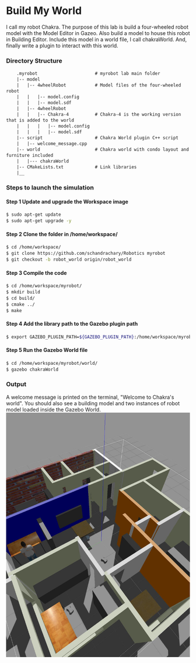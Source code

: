 # Build My World
I call my robot Chakra. The purpose of this lab is build a four-wheeled robot model with the Model Editor in Gazeo. 
Also build a model to house this robot in Building Editor. Include this model in a world file, I call chakraWorld. And, finally write a plugin to interact with this world. 

### Directory Structure

```
    .myrobot                      # myrobot lab main folder
    |-- model
    |   |-- 4wheelRobot           # Model files of the four-wheeled robot
    |   |   |-- model.config
    |   |   |-- model.sdf
    |   |-- 4wheelRobot
    |   |   |-- Chakra-4          # Chakra-4 is the working version that is added to the world
    |   |   |   |-- model.config
    |   |   |   |-- model.sdf
    |-- script                    # Chakra World plugin C++ script
    |   |-- welcome_message.cpp
    |-- world                     # Chakra world with condo layout and furniture included
    |   |--- chakraWorld
    |-- CMakeLists.txt            # Link libraries
    |__
```
### Steps to launch the simulation

#### Step 1 Update and upgrade the Workspace image
```sh
$ sudo apt-get update
$ sudo apt-get upgrade -y
```

#### Step 2 Clone the  folder in /home/workspace/
```sh
$ cd /home/workspace/
$ git clone https://github.com/schandrachary/Robotics myrobot
$ git checkout -b robot_world origin/robot_world
```

#### Step 3 Compile the code
```sh
$ cd /home/workspace/myrobot/
$ mkdir build
$ cd build/
$ cmake ../
$ make
```

#### Step 4 Add the library path to the Gazebo plugin path  
```sh
$ export GAZEBO_PLUGIN_PATH=${GAZEBO_PLUGIN_PATH}:/home/workspace/myrobot/build
```

#### Step 5 Run the Gazebo World file  
```sh
$ cd /home/workspace/myrobot/world/
$ gazebo chakraWorld
```

### Output
A welcome message is printed on the terminal, "Welcome to Chakra's world". You should also see a building model and two instances of robot model loaded inside the Gazebo World. 
![alt_text](pictures/default_gzclient_camera(1)-2020-11-27T13_55_50.281946.jpg)
